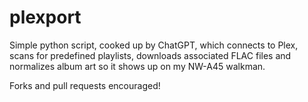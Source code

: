 # plexport
Simple python script, cooked up by ChatGPT, which connects to Plex, scans for predefined playlists, downloads associated FLAC files and normalizes album art so it shows up on my NW-A45 walkman.

Forks and pull requests encouraged!
